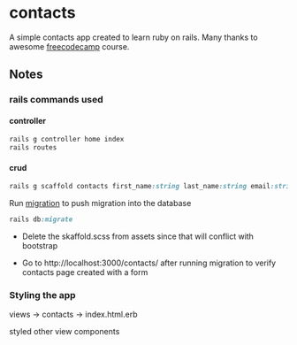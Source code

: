 # contacts

A simple contacts app created to learn ruby on rails. Many thanks to awesome [freecodecamp](https://www.freecodecamp.org/news/learn-ruby-on-rails-video-course/) course.

## Notes

### rails commands used

#### controller

```ruby
rails g controller home index
rails routes
```

#### crud

```ruby
rails g scaffold contacts first_name:string last_name:string email:string phone:string
```

Run [migration](https://guides.rubyonrails.org/v3.2/migrations.html) to push migration into the database

```ruby
rails db:migrate
```

* Delete the skaffold.scss from assets since that will conflict with bootstrap

* Go to http://localhost:3000/contacts/ after running migration to verify contacts page created with a form

### Styling the app

views -> contacts -> index.html.erb

styled other view components
